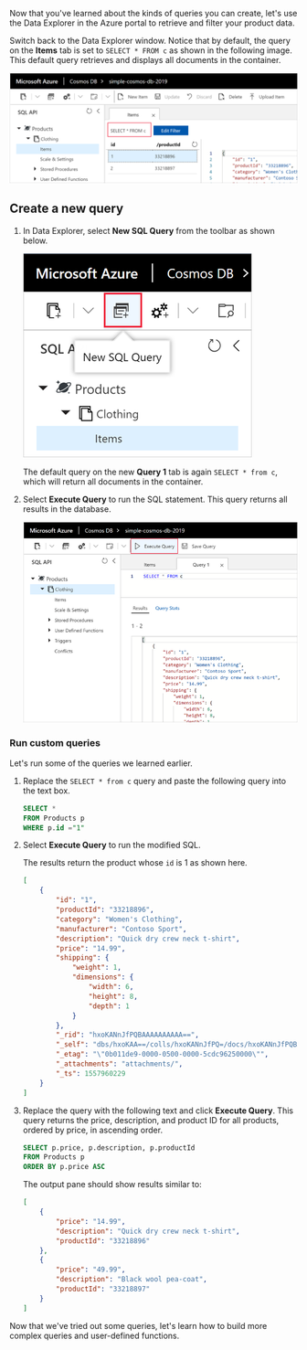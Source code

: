 Now that you've learned about the kinds of queries you can create, let's use the Data Explorer in the Azure portal to retrieve and filter your product data.

Switch back to the Data Explorer window. Notice that by default, the query on the **Items** tab is set to `SELECT * FROM c` as shown in the following image. This default query retrieves and displays all documents in the container.

![Screenshot showing the default query in Data Explorer is SELECT * FROM c](../media/5-azure-cosmosdb-data-explorer-query.png)

## Create a new query

1. In Data Explorer, select **New SQL Query** from the toolbar as shown below.

    ![Screenshot showing the New SQL Query option in the Data Explorer](../media/5-create-new-sql-query.png)

    The default query on the new  **Query 1** tab is again `SELECT * from c`, which will return all documents in the container.

1. Select **Execute Query** to run the SQL statement. This query returns all results in the database.

    ![Screenshot showing how to execute the query using the Data Explorer](../media/5-azure-cosmosdb-data-explorer-edit-query.png)

### Run custom queries

Let's run some of the queries we learned earlier.

1. Replace the `SELECT * from c` query and paste the following query into the text box.

    ```sql
    SELECT * 
    FROM Products p 
    WHERE p.id ="1"
    ```

1. Select **Execute Query** to run the modified SQL.

    The results return the product whose `id` is 1 as shown here.

    ```json
    [
        {
            "id": "1",
            "productId": "33218896",
            "category": "Women's Clothing",
            "manufacturer": "Contoso Sport",
            "description": "Quick dry crew neck t-shirt",
            "price": "14.99",
            "shipping": {
                "weight": 1,
                "dimensions": {
                    "width": 6,
                    "height": 8,
                    "depth": 1
                }
            },
            "_rid": "hxoKANnJfPQBAAAAAAAAAA==",
            "_self": "dbs/hxoKAA==/colls/hxoKANnJfPQ=/docs/hxoKANnJfPQBAAAAAAAAAA==/",
            "_etag": "\"0b011de9-0000-0500-0000-5cdc96250000\"",
            "_attachments": "attachments/",
            "_ts": 1557960229
        }
    ]
    ```
1. Replace the query with the following text and click **Execute Query**. This query returns the price, description, and product ID for all products, ordered by price, in ascending order.
 
    ```sql
    SELECT p.price, p.description, p.productId 
    FROM Products p 
    ORDER BY p.price ASC
    ```

    The output pane should show results similar to:

    ```json
    [
        {
            "price": "14.99",
            "description": "Quick dry crew neck t-shirt",
            "productId": "33218896"
        },
        {
            "price": "49.99",
            "description": "Black wool pea-coat",
            "productId": "33218897"
        }
    ]
    ```

Now that we've tried out some queries, let's learn how to build more complex queries and user-defined functions.
